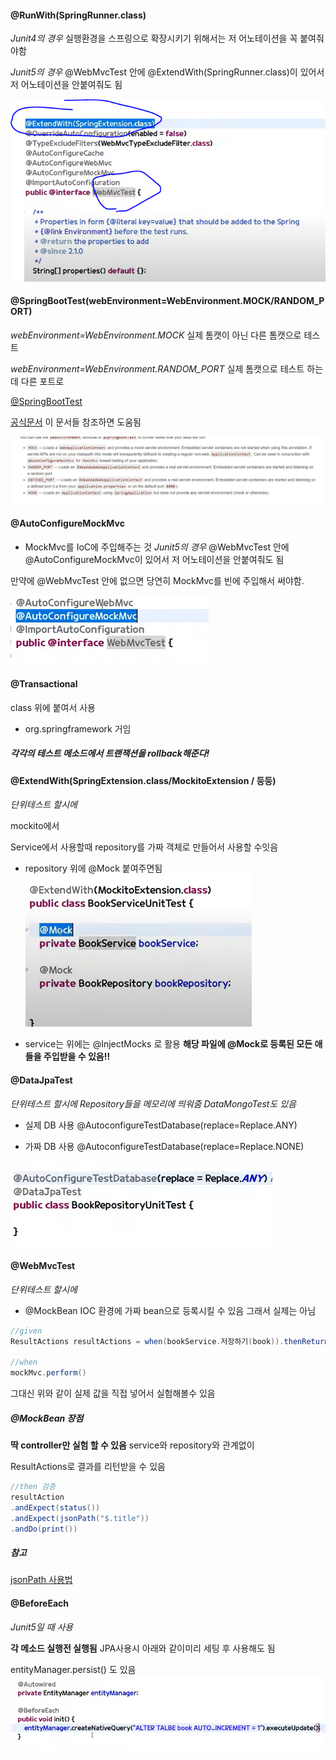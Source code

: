 #### @RunWith(SpringRunner.class)
*Junit4의 경우*
실행환경을 스프링으로 확장시키기 위해서는 저 어노테이션을 꼭
붙여줘야함


*Junit5의 경우*
@WebMvcTest 안에 @ExtendWith(SpringRunner.class)이 있어서 저 어노테이션을 안붙여줘도 됨

![](images/2021-07-21-09-40-59.png)




#### @SpringBootTest(webEnvironment=WebEnvironment.MOCK/RANDOM_PORT)

*webEnvironment=WebEnvironment.MOCK*
실제 톰캣이 아닌 다른 톰캣으로 테스트

*webEnvironment=WebEnvironment.RANDOM_PORT*
실제 톰캣으로 테스트 하는데 다른 포트로

[@SpringBootTest](https://howtodoinjava.com/spring-boot2/testing/springboottest-annotation/)

[공식문서](https://docs.spring.io/spring-boot/docs/1.5.2.RELEASE/reference/html/boot-features-testing.html)
이 문서들 참조하면 도움됨

![](images/2021-07-21-09-51-13.png)


#### @AutoConfigureMockMvc
- MockMvc를 IoC에 주입해주는 것
*Junit5의 경우*
@WebMvcTest 안에 @AutoConfigureMockMvc이 있어서 저 어노테이션을 안붙여줘도 됨

만약에 @WebMvcTest 안에 없으면 당연히 MockMvc를 빈에 주입해서 써야함.


![](images/2021-07-21-10-10-17.png)


#### @Transactional
class 위에 붙여서 사용
- org.springframework 거임
##### 각각의 테스트 메소드에서 트랜잭션을 rollback해준다!







#### @ExtendWith(SpringExtension.class/MockitoExtension / 등등)
*단위테스트 할시에*

mockito에서

Service에서 사용할때 repository를 가짜 객체로 만들어서 사용할 수잇음

- repository 위에 @Mock
붙여주면됨
![](images/2021-07-21-10-23-09.png)

- service는 위에는 @InjectMocks 로 활용
**해당 파일에 @Mock로 등록된 모든 애들을 주입받을 수 있음!!**



#### @DataJpaTest
*단위테스트 할시에*
*Repository들을 메모리에 띄워줌*
*DataMongoTest도 있음*

- 실제 DB 사용
@AutoconfigureTestDatabase(replace=Replace.ANY)


- 가짜 DB 사용
@AutoconfigureTestDatabase(replace=Replace.NONE)

![](images/2021-07-21-10-26-38.png)




#### @WebMvcTest
*단위테스트 할시에*

- @MockBean
IOC 환경에 가짜 bean으로 등록시킬 수 있음
그래서 실제는 아님

```java
//given
ResultActions resultActions = when(bookService.저장하기(book)).thenReturn(new Book(10,"실제값");)

//when
mockMvc.perform()
```
그대신 위와 같이 실제 값을 직접 넣어서 실험해볼수 있음

##### @MockBean 장점
**딱 controller만 실험 할 수 있음**
service와 repository와 관계없이

ResultActions로 결과를 리턴받을 수 있음

```java
//then 검증
resultAction
.andExpect(status())
.andExpect(jsonPath("$.title"))
.andDo(print())
```

##### 참고
[jsonPath 사용법](https://blog.advenoh.pe.kr/java/Java-Jayway-JsonPath-%EC%82%AC%EC%9A%A9%EB%B2%95/)


#### @BeforeEach
*Junit5일 때 사용*

**각 메소드 실행전 실행됨**
JPA사용시 아래와 같이미리 세팅 후 사용해도 됨

entityManager.persist() 도 있음
![](images/2021-07-21-11-37-13.png)